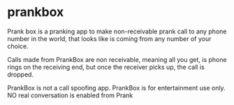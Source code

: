 # prankbox
Prank box is a pranking app to make non-receivable prank call to any phone number in the world, that looks like is coming from any number of your choice.

Calls made from PrankBox are non receivable, meaning all you get, is phone rings on the receiving end, but once the receiver picks up, the call is dropped.

PrankBox is not a call spoofing app. PrankBox is for entertainment use only. NO real conversation is enabled from Prank
